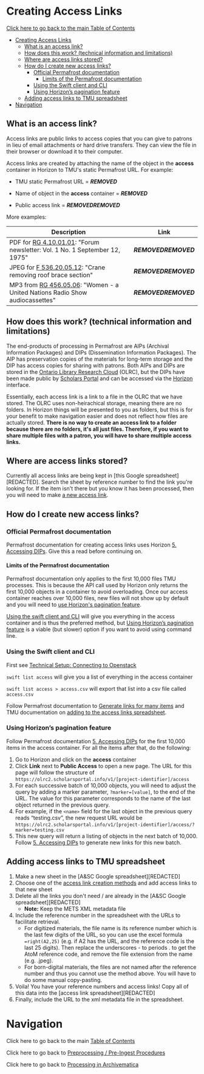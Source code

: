 # Creating Access Links

[Click here to go back to the main Table of Contents](/README.md)

- [Creating Access Links](#creating-access-links)
  - [What is an access link?](#what-is-an-access-link)
  - [How does this work? (technical information and limitations)](#how-does-this-work-technical-information-and-limitations)
  - [Where are access links stored?](#where-are-access-links-stored)
  - [How do I create new access links?](#how-do-i-create-new-access-links)
    - [Official Permafrost documentation](#official-permafrost-documentation)
      - [Limits of the Permafrost documentation](#limits-of-the-permafrost-documentation)
    - [Using the Swift client and CLI](#using-the-swift-client-and-cli)
    - [Using Horizon’s pagination feature](#using-horizons-pagination-feature)
  - [Adding access links to TMU spreadsheet](#adding-access-links-to-tmu-spreadsheet)
- [Navigation](#navigation)

## What is an access link?

Access links are public links to access copies that you can give to patrons in lieu of email attachments or hard drive transfers. They can view the file in their browser or download it to their computer.

Access links are created by attaching the name of the object in the **access** container in Horizon to TMU's static Permafrost URL. For example:

- TMU static Permafrost URL = ***REMOVED***

- Name of object in the **access** container = ***REMOVED***

- Public access link = ***REMOVED******REMOVED***

More examples:

|Description|Link|
|---|---|
|PDF for [RG 4.10.01.01](https://archives.library.torontomu.ca/index.php/fey2-y4w3-aetm): "Forum newsletter: Vol. 1 No. 1 September 12, 1975"|***REMOVED******REMOVED***|
|JPEG for [F 536.20.05.12](https://archives.library.torontomu.ca/index.php/crane-removing-roof-brace-section): "Crane removing roof brace section"|***REMOVED******REMOVED***|
|MP3 from [RG 456.05.06](https://archives.library.torontomu.ca/index.php/women-a-united-nations-radio-show-audiocassettes): "Women - a United Nations Radio Show audiocassettes"|***REMOVED******REMOVED***|

## How does this work? (technical information and limitations)

The end-products of processing in Permafrost are AIPs (Archival Information Packages) and DIPs (Dissemination Information Packages). The AIP has preservation copies of the materials for long-term storage and the DIP has access copies for sharing with patrons. Both AIPs and DIPs are stored in the [Ontario Library Research Cloud](https://cloud.scholarsportal.info/) (OLRC), but the DIPs have been made public by [Scholars Portal](https://scholarsportal.info/) and can be accessed via the [Horizon](https://olrc2.scholarsportal.info/horizon/auth/login/) interface.

Essentially, each access link is a link to a file in the OLRC that we have stored. The OLRC uses non-heirachical storage, meaning there are no folders. In Horizon things will be presented to you as folders, but this is for your benefit to make navigation easier and does not reflect how files are actually stored. **There is no way to create an access link to a folder because there are no folders, it's all just files. Therefore, if you want to share multiple files with a patron, you will have to share multiple access links.**

## Where are access links stored?

Currently all access links are being kept in [this Google spreadsheet][REDACTED]. Search the sheet by reference number to find the link you're looking for. If the item isn't there but you know it has been processed, then you will need to make [a new access link](#how-do-i-create-new-access-links).

## How do I create new access links?

### Official Permafrost documentation

Permafrost documentation for creating access links uses Horizon [5. Accessing DIPs](https://docs.scholarsportal.info/view/Main/SP/PER/Documentation/Permafrost_Processing_Workflow/5._Accessing_DIPs/). Give this a read before continuing on.

#### Limits of the Permafrost documentation

Permafrost documentation only applies to the first 10,000 files TMU processes. This is because the API call used by Horizon only returns the first 10,000 objects in a container to avoid overloading. Once our access container reaches over 10,000 files, new files will not show up by default and you will need to [use Horizon's pagination feature](#using-horizons-pagination-feature).

[Using the swift client and CLI](#using-the-swift-client-and-cli) will give you everything in the access container and is thus the preferred method, but [Using Horizon’s pagination feature](#using-horizons-pagination-feature) is a viable (but slower) option if you want to avoid using command line.

### Using the Swift client and CLI

First see [Technical Setup: Connecting to Openstack](/docs/technical-setup.md#connecting-to-openstack)

`swift list access` will give you a list of everything in the access container

`swift list access > access.csv` will export that list into a csv file called `access.csv`

Follow Permafrost documentation to [Generate links for many items](https://docs.scholarsportal.info/view/Main/SP/PER/Documentation/Permafrost_Processing_Workflow/5._Accessing_DIPs/#HB.Generatelinksformanyitems) and TMU documentation on [adding to the access links spreadsheet](#adding-access-links-to-tmu-spreadsheet).

### Using Horizon’s pagination feature

Follow Permafrost documentation [5. Accessing DIPs](https://docs.scholarsportal.info/view/Main/SP/PER/Documentation/Permafrost_Processing_Workflow/5._Accessing_DIPs/) for the first 10,000 items in the access container. For all the items after that, do the following:

1. Go to Horizon and click on the **access** container
2. Click **Link** next to **Public Access** to open a new page. The URL for this page will follow the structure of `https://olrc2.scholarsportal.info/v1/[project-identifier]/access`
3. For each successive batch of 10,000 objects, you will need to adjust the query by adding a marker parameter, `?marker=[value]`, to the end of the URL. The value for this parameter corresponds to the name of the last object returned in the previous query.
4. For example, if the `<name>` field for the last object in the previous query reads “testing.csv”, the new request URL would be `https://olrc2.scholarsportal.info/v1/[project-identifier]/access/?marker=testing.csv`
5. This new query will return a listing of objects in the next batch of 10,000. Follow [5. Accessing DIPs](https://docs.scholarsportal.info/view/Main/SP/PER/Documentation/Permafrost_Processing_Workflow/5._Accessing_DIPs/) to generate new links for this new batch.

## Adding access links to TMU spreadsheet

1. Make a new sheet in the [A&SC Google spreadsheet][REDACTED]
2. Choose one of the [access link creation methods](#how-do-i-create-new-access-links) and add access links to that new sheet
3. Delete all the links you don't need / are already in the [A&SC Google spreadsheet][REDACTED]
   - **Note:** Keep the METS XML metadata file
4. Include the reference number in the spreadsheet with the URLs to facilitate retrieval.
   - For digitized materials, the file name is its reference number which is the last few digits of the URL, so you can use the excel formula `=right(A2,25)` (e.g. if A2 has the URL, and the reference code is the last 25 digits). Then replace the underscores - to  periods . to get the AtoM reference code, and remove the file extension from the name (e.g. .jpeg).
   - For born-digital materials, the files are not named after the reference number and thus you cannot use the method above. You will have to do some manual copy-pasting.
5. Voila! You have your reference numbers and access links! Copy all of this data into the [access link spreadsheet][REDACTED]
6. Finally, include the URL to the xml metadata file in the spreadsheet.

# Navigation

Click here to go back to the main [Table of Contents](/README.md)

Click here to go back to [Preprocessing / Pre-Ingest Procedures](/docs/workflow-preprocessing.md)

Click here to go back to [Processing in Archivematica](/docs/workflow-archivematica.md)
